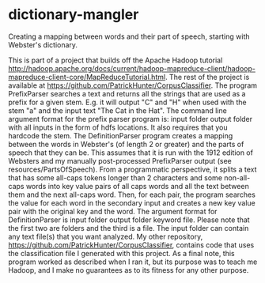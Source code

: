 # dictionary-mangler
Creating a mapping between words and their part of speech, starting with Webster's dictionary.

This is part of a project that builds off the Apache Hadoop tutorial http://hadoop.apache.org/docs/current/hadoop-mapreduce-client/hadoop-mapreduce-client-core/MapReduceTutorial.html. The rest of the project is available at https://github.com/PatrickHunter/CorpusClassifier. The program PrefixParser searches a text and returns all the strings that are used as a prefix for a given stem. E.g. it will output "C" and "H" when used with the stem "a" and the input text "The Cat in the Hat". The command line argument format for the prefix parser program is: input folder output folder with all inputs in the form of hdfs locations. It also requires that you hardcode the stem. The DefinitionParser program creates a mapping between the words in Webster's (of length 2 or greater) and the parts of speech that they can be. This assumes that it is run with the 1912 edition of Websters and my manually post-processed PrefixParser output (see resources/PartsOfSpeech). From a programmatic perspective, it splits a text that has some all-caps tokens longer than 2 characters and some non-all-caps words into key value pairs of all caps words and all the text between them and the next all-caps word. Then, for each pair, the program searches the value for each word in the secondary input and creates a new key value pair with the original key and the word. The argument format for DefinitionParser is input folder output folder keyword file. Please note that the first two are folders and the third is a file. The input folder can contain any text file(s) that you want analyzed.
My other repository, https://github.com/PatrickHunter/CorpusClassifier, contains code that uses the classification file I generated with this project. As a final note, this program worked as described when I ran it, but its purpose was to teach me Hadoop, and I make no guarantees as to its fitness for any other purpose.


